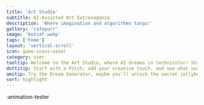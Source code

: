 ```yaml
---
title: 'Art Studio'
subtitle: AI-Assisted Art Extravaganza
description: 'Where imagination and algorithms tango!'
gallery: 'cafepurr'
image: 'botcat.webp'
tags: ['home']
layout: 'vertical-scroll'
icon: game-icons:easel
category: user
tooltip: Welcome to the Art Studio, where AI dreams in technicolor! Start with a "Pitch" phrase, add your own creative touch, then unleash the AI to complete your masterpiece. Who knows, you might find your inner Picasso—but you will always create something original and new.
dottitip: Start with a Pitch, add your creative touch, and see what our ArtBots manifest. Every image is a unique collaboration between our AI and a human visitor!
amitip: Try the Dream Generator, maybe you'll unlock the secret jellybean achievement. (Oops, maybe I wasn't supposed to say that. Heehee) 🦋🎨
sort: highlight
---
```

:animation-tester